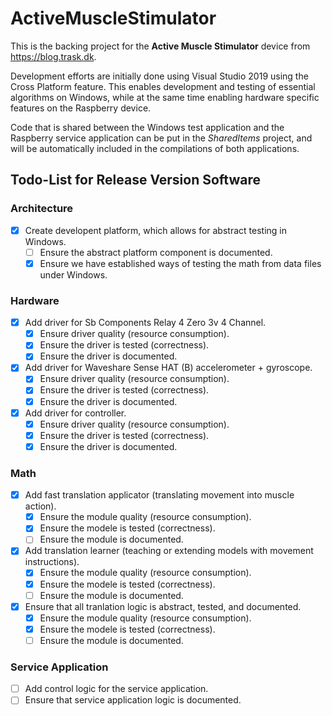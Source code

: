 # ActiveMuscleStimulator

This is the backing project for the __Active Muscle Stimulator__ device from https://blog.trask.dk.

Development efforts are initially done using Visual Studio 2019 using the Cross Platform feature.
This enables development and testing of essential algorithms on Windows, while at the same time
enabling hardware specific features on the Raspberry device.

Code that is shared between the Windows test application and the Raspberry service application
can be put in the _SharedItems_ project, and will be automatically included in the compilations 
of both applications.

## Todo-List for Release Version Software

### Architecture

- [x] Create developent platform, which allows for abstract testing in Windows.
  - [ ] Ensure the abstract platform component is documented.
  - [x] Ensure we have established ways of testing the math from data files under Windows.

### Hardware

- [x] Add driver for Sb Components Relay 4 Zero 3v 4 Channel.
  - [x] Ensure driver quality (resource consumption).
  - [x] Ensure the driver is tested (correctness).
  - [x] Ensure the driver is documented. 
- [x] Add driver for Waveshare Sense HAT (B) accelerometer + gyroscope.
  - [x] Ensure driver quality (resource consumption).
  - [x] Ensure the driver is tested (correctness).
  - [x] Ensure the driver is documented. 
- [x] Add driver for controller.
  - [x] Ensure driver quality (resource consumption).
  - [x] Ensure the driver is tested (correctness).
  - [x] Ensure the driver is documented. 

### Math

- [x] Add fast translation applicator (translating movement into muscle action).
  - [x] Ensure the module quality (resource consumption).
  - [x] Ensure the modele is tested (correctness).
  - [ ] Ensure the module is documented.
- [x] Add translation learner (teaching or extending models with movement instructions).
  - [x] Ensure the module quality (resource consumption).
  - [x] Ensure the modele is tested (correctness).
  - [ ] Ensure the module is documented.
- [x] Ensure that all tranlation logic is abstract, tested, and documented.
  - [x] Ensure the module quality (resource consumption).
  - [x] Ensure the modele is tested (correctness).
  - [ ] Ensure the module is documented.

### Service Application

- [ ] Add control logic for the service application.
- [ ] Ensure that service application  logic is documented.
